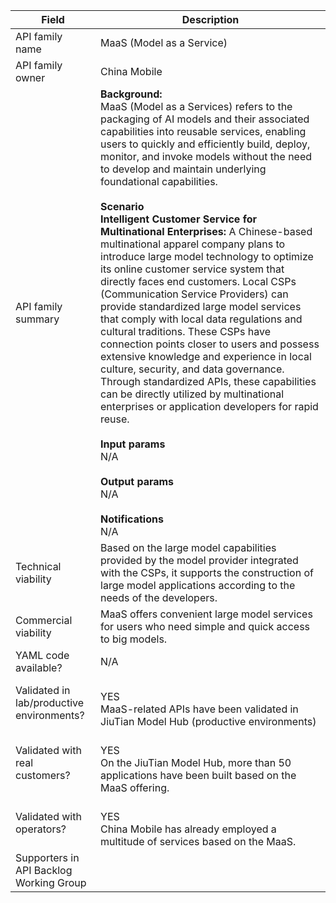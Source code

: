 | **Field** | Description | 
| ---- | ----- |
| API family name | MaaS (Model as a Service) |
| API family owner| China Mobile  |
| API family summary | **Background:**<br>MaaS (Model as a Services) refers to the packaging of AI models and their associated capabilities into reusable services, enabling users to quickly and efficiently build, deploy, monitor, and invoke models without the need to develop and maintain underlying foundational capabilities.<br><br>**Scenario**<br>**Intelligent Customer Service for Multinational Enterprises:** A Chinese-based multinational apparel company plans to introduce large model technology to optimize its online customer service system that directly faces end customers. Local CSPs (Communication Service Providers) can provide standardized large model services that comply with local data regulations and cultural traditions. These CSPs have connection points closer to users and possess extensive knowledge and experience in local culture, security, and data governance. Through standardized APIs, these capabilities can be directly utilized by multinational enterprises or application developers for rapid reuse.<br><br>**Input params**<br>N/A<br><br>**Output params**<br>N/A<br><br>**Notifications** <br> N/A <br> |
| Technical viability | Based on the large model capabilities provided by the model provider integrated with the CSPs, it supports the construction of large model applications according to the needs of the developers. | 
| Commercial viability | MaaS offers convenient large model services for users who need simple and quick access to big models.|
| YAML code available? | N/A <br>|
| Validated in lab/productive environments? | <br>YES<br> MaaS-related APIs have been validated in JiuTian Model Hub (productive environments)<br> |
| Validated with real customers? | <br>YES<br>On the JiuTian Model Hub, more than 50 applications have been built based on the MaaS offering. <br>|
| Validated with operators? | <br>YES<br>China Mobile has already employed a multitude of services based on the MaaS. <br> |
| Supporters in API Backlog Working Group |  |